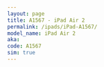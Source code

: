 ```yaml
---
layout: page
title: A1567 - iPad Air 2
permalink: /ipads/iPad-A1567/
model_name: iPad Air 2
aka: 
code: A1567
sim: true
---
```

